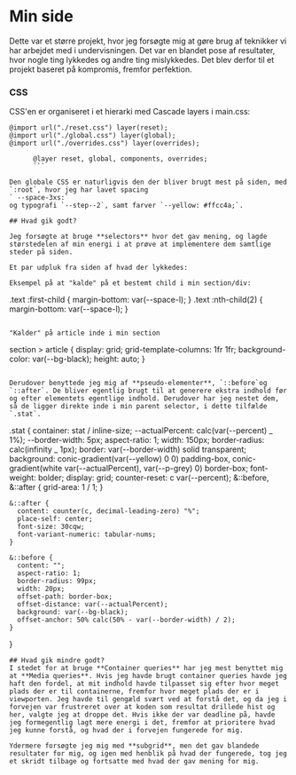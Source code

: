 # Min side

Dette var et større projekt, hvor jeg forsøgte mig at gøre brug af teknikker vi har arbejdet med i undervisningen.
Det var en blandet pose af resultater, hvor nogle ting lykkedes og andre ting mislykkedes. Det blev derfor til et projekt baseret på kompromis, fremfor perfektion.

### CSS

CSS'en er organiseret i et hierarki med Cascade layers i main.css:

```
@import url("./reset.css") layer(reset);
@import url("./global.css") layer(global);
@import url("./overrides.css") layer(overrides);
```

````
      @layer reset, global, components, overrides;
      ```

Den globale CSS er naturligvis den der bliver brugt mest på siden, med `:root`, hvor jeg har lavet spacing
` --space-3xs:`
og typografi `--step--2`, samt farver `--yellow: #ffcc4a;`.

## Hvad gik godt?

Jeg forsøgte at bruge **selectors** hvor det gav mening, og lagde størstedelen af min energi i at prøve at implementere dem samtlige steder på siden.

Et par udpluk fra siden af hvad der lykkedes:

Eksempel på at "kalde" på et bestemt child i min section/div:

````

.text :first-child {
margin-bottom: var(--space-l);
}
.text :nth-child(2) {
margin-bottom: var(--space-l);
}

```

"Kalder" på article inde i min section
```

section > article {
display: grid;
grid-template-columns: 1fr 1fr;
background-color: var(--bg-black);
height: auto;
}

```

Derudover benyttede jeg mig af **pseudo-elementer**, `::before`og `::after`. De bliver egentlig brugt til at generere ekstra indhold før og efter elementets egentlige indhold. Derudover har jeg nestet dem, så de ligger direkte inde i min parent selector, i dette tilfælde `.stat`.

```

.stat {
container: stat / inline-size;
--actualPercent: calc(var(--percent) _ 1%);
--border-width: 5px;
aspect-ratio: 1;
width: 150px;
border-radius: calc(infinity _ 1px);
border: var(--border-width) solid transparent;
background:
conic-gradient(var(--yellow) 0 0) padding-box,
conic-gradient(white var(--actualPercent), var(--p-grey) 0) border-box;
font-weight: bolder;
display: grid;
counter-reset: c var(--percent);
&::before,
&::after {
grid-area: 1 / 1;
}

    &::after {
      content: counter(c, decimal-leading-zero) "%";
      place-self: center;
      font-size: 30cqw;
      font-variant-numeric: tabular-nums;
    }

    &::before {
      content: "";
      aspect-ratio: 1;
      border-radius: 99px;
      width: 20px;
      offset-path: border-box;
      offset-distance: var(--actualPercent);
      background: var(--bg-black);
      offset-anchor: 50% calc(50% - var(--border-width) / 2);
    }

}

```
## Hvad gik mindre godt?
I stedet for at bruge **Container queries** har jeg mest benyttet mig at **Media queries**. Hvis jeg havde brugt container queries havde jeg haft den fordel, at mit indhold havde tilpasset sig efter hvor meget plads der er til containerne, fremfor hvor meget plads der er i viewporten. Jeg havde til gengæld svært ved at forstå det, og da jeg i forvejen var frustreret over at koden som resultat drillede hist og her, valgte jeg at droppe det. Hvis ikke der var deadline på, havde jeg formegentlig lagt mere energi i det, fremfor at prioritere hvad jeg kunne forstå, og hvad der i forvejen fungerede for mig.

Ydermere forsøgte jeg mig med **subgrid**, men det gav blandede resultater for mig, og igen med henblik på hvad der fungerede, tog jeg et skridt tilbage og fortsatte med hvad der gav mening for mig.
```
